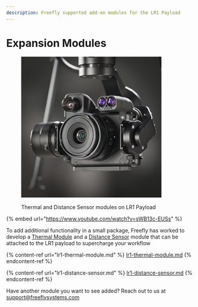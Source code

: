 ```yaml
---
description: Freefly supported add-on modules for the LR1 Payload
---
```


# Expansion Modules

<figure><img src="../../../../.gitbook/assets/910-00847_02.jpeg" alt="" width="375"><figcaption><p>Thermal and Distance Sensor modules on LR1 Payload</p></figcaption></figure>

{% embed url="https://www.youtube.com/watch?v=sWB13c-EUSs" %}

To add additional functionality in a small package, Freefly has worked to develop a [Thermal Module](https://store.freeflysystems.com/collections/astro/products/lr1-thermal-upgrade) and a [Distance Sensor](https://store.freeflysystems.com/collections/astro/products/lr1-laser-range-finder-upgrade) module that can be attached to the LR1 payload to supercharge your workflow

{% content-ref url="lr1-thermal-module.md" %}
[lr1-thermal-module.md](lr1-thermal-module.md)
{% endcontent-ref %}

{% content-ref url="lr1-distance-sensor.md" %}
[lr1-distance-sensor.md](lr1-distance-sensor.md)
{% endcontent-ref %}

Have another module you want to see added? Reach out to us at [support@freeflysystems.com ](https://freeflysystems.com/contact)

